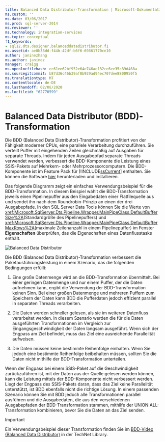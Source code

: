 ```yaml
---
title: Balanced Data Distributor-Transformation | Microsoft-Dokumentation
ms.custom: ''
ms.date: 03/06/2017
ms.prod: sql-server-2014
ms.reviewer: ''
ms.technology: integration-services
ms.topic: conceptual
f1_keywords:
- sql12.dts.designer.balanceddatadistributor.f1
ms.assetid: ae0b33dd-f44b-42df-b6f6-69861770ce10
author: janinezhang
ms.author: janinez
manager: craigg
ms.openlocfilehash: ec61ee62bf952e64e746ae132ce6ee35c89d468a
ms.sourcegitcommit: b87d36c46b39af8b929ad94ec707dee8800950f5
ms.translationtype: MT
ms.contentlocale: de-DE
ms.lasthandoff: 02/08/2020
ms.locfileid: "62770599"
---
```

# <a name="balanced-data-distributor-transformation"></a>Balanced Data Distributor (BDD)-Transformation
  Die BDD (Balanced Data Distributor)-Transformation profitiert von der Fähigkeit moderner CPUs, eine parallele Verarbeitung durchzuführen. Sie verteilt Puffer mit eingehenden Zeilen gleichmäßig auf Ausgaben für separate Threads. Indem für jeden Ausgabepfad separate Threads verwendet werden, verbessert die BDD-Komponente die Leistung eines SSIS-Pakets auf Mehrkern- oder Mehrprozessorcomputern. Die BDD-Komponente ist im Feature Pack für [!INCLUDE[ssCurrent](../../../includes/sscurrent-md.md)] enthalten. Sie können die Software [hier](https://go.microsoft.com/fwlink/p/?LinkId=391999) herunterladen und installieren.  
  
 Das folgende Diagramm zeigt ein einfaches Verwendungsbeispiel für die BDD-Transformation. In diesem Beispiel wählt die BDD-Transformation jeweils einen Pipelinepuffer aus den Eingabedaten einer Flatfilequelle aus und sendet ihn nach dem Roundrobin-Prinzip an einen der drei Ausgabepfade. In den SQL Server Data Tools können Sie die Werte von <xref:Microsoft.SqlServer.Dts.Pipeline.Wrapper.MainPipeClass.DefaultBufferSize%2A>(Standardgröße des Pipelinepuffers) und <xref:Microsoft.SqlServer.Dts.Pipeline.Wrapper.MainPipeClass.DefaultBufferMaxRows%2A>(maximale Zeilenanzahl in einem Pipelinepuffer) im Fenster **Eigenschaften** überprüfen, das die Eigenschaften eines Datenflusstasks enthält.  
  
 ![Balanced Data Distributor](../../media/balanceddatadistributor.JPG "Balanced Data Distributor")  
  
 Die BDD (Balanced Data Distributor)-Transformation verbessert die Paketausführungsleistung in einem Szenario, das die folgenden Bedingungen erfüllt:  
  
1.  Eine große Datenmenge wird an die BDD-Transformation übermittelt. Bei einer geringen Datenmenge und nur einem Puffer, der die Daten aufnehmen kann, ergibt die Verwendung der BDD-Transformation keinen Sinn. Bei einer großen Datenmenge und mehreren Puffern zum Speichern der Daten kann BDD die Pufferdaten jedoch effizient parallel in separaten Threads verarbeiten.  
  
2.  Die Daten werden schneller gelesen, als sie im weiteren Datenfluss verarbeitet werden. In diesem Szenario werden die für die Daten ausgeführten Transformationen im Vergleich zur Eingangsgeschwindigkeit der Daten langsam ausgeführt. Wenn sich der Engpass am Ziel befindet, muss das Ziel eine ausreichende Parallelität aufweisen.  
  
3.  Die Daten müssen keine bestimmte Reihenfolge einhalten. Wenn Sie jedoch eine bestimmte Reihenfolge beibehalten müssen, sollten Sie die Daten nicht mithilfe der BDD-Transformation unterteilen.  
  
 Wenn der Engpass bei einem SSIS-Paket auf die Geschwindigkeit zurückzuführen ist, mit der Daten aus der Quelle gelesen werden können, kann die Leistung mittels der BDD-Komponente nicht verbessert werden. Liegt der Engpass des SSIS-Pakets daran, dass das Ziel keine Parallelität unterstützt, ist BDD ebenfalls nicht die richtige Lösung. In einem passenden Szenario können Sie mit BDD jedoch alle Transformationen parallel ausführen und die Ausgabedaten, die aus den verschiedenen Ausgabepfaden der BDD-Transformation stammen, mithilfe der UNION ALL-Transformation kombinieren, bevor Sie die Daten an das Ziel senden.  
  
> [!IMPORTANT]  
>  Ein Verwendungsbeispiel dieser Transformation finden Sie im [BDD-Video (Balanced Data Distributor)](https://go.microsoft.com/fwlink/?LinkID=226278) in der TechNet Library.  
  
  
